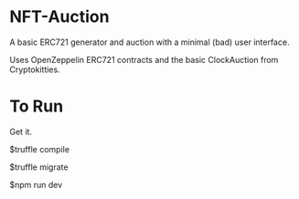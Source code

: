 # NFT-Auction
A basic ERC721 generator and auction with a minimal (bad) user interface.

Uses OpenZeppelin ERC721 contracts and the basic ClockAuction from Cryptokitties.

# To Run
Get it.

$truffle compile

$truffle migrate

$npm run dev




